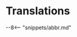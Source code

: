 <!-- SPDX-License-Identifier: CC-BY-4.0 -->
<!-- Copyright Contributors to the Egeria project 2020. -->

# Translations


--8<-- "snippets/abbr.md"
